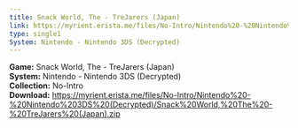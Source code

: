 ```yaml
---
title: Snack World, The - TreJarers (Japan)
link: https://myrient.erista.me/files/No-Intro/Nintendo%20-%20Nintendo%203DS%20(Decrypted)/Snack%20World,%20The%20-%20TreJarers%20(Japan).zip
type: single1
System: Nintendo - Nintendo 3DS (Decrypted)
---
```

<b>Game:</b> Snack World, The - TreJarers (Japan)<br>
<b>System:</b> Nintendo - Nintendo 3DS (Decrypted)<br>
<b>Collection:</b> No-Intro<br>
<b>Download:</b> https://myrient.erista.me/files/No-Intro/Nintendo%20-%20Nintendo%203DS%20(Decrypted)/Snack%20World,%20The%20-%20TreJarers%20(Japan).zip